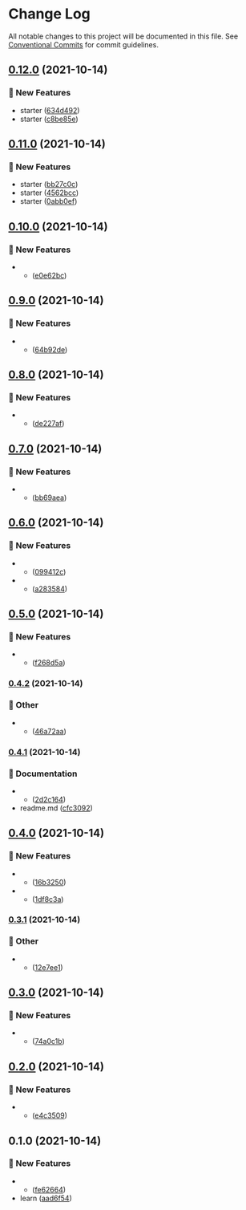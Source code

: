 # Change Log

All notable changes to this project will be documented in this file.
See [Conventional Commits](https://conventionalcommits.org) for commit guidelines.

## [0.12.0](https://github.com/Link-X/simple-decorator/compare/v0.11.0...v0.12.0) (2021-10-14)


### :rocket: New Features

* starter ([634d492](https://github.com/Link-X/simple-decorator/commit/634d4920e00c20e43540464f9219b07f4d121527))
* starter ([c8be85e](https://github.com/Link-X/simple-decorator/commit/c8be85e63b1175ae60d047ce5d43ce87828f1d9a))



## [0.11.0](https://github.com/Link-X/simple-decorator/compare/v0.10.0...v0.11.0) (2021-10-14)


### :rocket: New Features

* starter ([bb27c0c](https://github.com/Link-X/simple-decorator/commit/bb27c0c16688c6553e16e0632fe3666c135f6c35))
* starter ([4562bcc](https://github.com/Link-X/simple-decorator/commit/4562bccde9d7c304abb231c509675bebc15615b2))
* starter ([0abb0ef](https://github.com/Link-X/simple-decorator/commit/0abb0efe297758ec97979a36603a121ec77e6675))



## [0.10.0](https://github.com/Link-X/simple-decorator/compare/v0.9.0...v0.10.0) (2021-10-14)


### :rocket: New Features

* - ([e0e62bc](https://github.com/Link-X/simple-decorator/commit/e0e62bce8bf3eeba710ee745a3b9768719aa29ee))



## [0.9.0](https://github.com/Link-X/simple-decorator/compare/v0.8.0...v0.9.0) (2021-10-14)


### :rocket: New Features

* - ([64b92de](https://github.com/Link-X/simple-decorator/commit/64b92deee99d5a6a35f43fef3428d3c505870b7e))



## [0.8.0](https://github.com/Link-X/simple-decorator/compare/v0.7.0...v0.8.0) (2021-10-14)


### :rocket: New Features

* - ([de227af](https://github.com/Link-X/simple-decorator/commit/de227afec3f295579f757d59559c8e6dc4c4afc4))



## [0.7.0](https://github.com/Link-X/simple-decorator/compare/v0.6.0...v0.7.0) (2021-10-14)


### :rocket: New Features

* - ([bb69aea](https://github.com/Link-X/simple-decorator/commit/bb69aea58764b8442fa33e02b1f8360dba3481af))



## [0.6.0](https://github.com/Link-X/simple-decorator/compare/v0.5.0...v0.6.0) (2021-10-14)


### :rocket: New Features

* - ([099412c](https://github.com/Link-X/simple-decorator/commit/099412cfe3f548c669a732c264981a869dc4d068))
* - ([a283584](https://github.com/Link-X/simple-decorator/commit/a283584c98b2f41962ceefdbec64b07145368fc7))



## [0.5.0](https://github.com/Link-X/simple-decorator/compare/v0.4.2...v0.5.0) (2021-10-14)


### :rocket: New Features

* - ([f268d5a](https://github.com/Link-X/simple-decorator/commit/f268d5ab17907fa31e9a81153c444491ee25ef6b))



### [0.4.2](https://github.com/Link-X/simple-decorator/compare/v0.4.1...v0.4.2) (2021-10-14)


### :mega: Other

* - ([46a72aa](https://github.com/Link-X/simple-decorator/commit/46a72aa4657893c72d54c163632b97be0449efd2))



### [0.4.1](https://github.com/Link-X/simple-decorator/compare/v0.4.0...v0.4.1) (2021-10-14)


### :memo: Documentation

* - ([2d2c164](https://github.com/Link-X/simple-decorator/commit/2d2c1642fe2a47b9bbd5d44a29222315b9781dcf))
* readme.md ([cfc3092](https://github.com/Link-X/simple-decorator/commit/cfc309278b4276950c7a7a6264830281e604274f))



## [0.4.0](https://github.com/Link-X/simple-decorator/compare/v0.3.1...v0.4.0) (2021-10-14)


### :rocket: New Features

* - ([16b3250](https://github.com/Link-X/simple-decorator/commit/16b3250934186736c0dadfd7119eedca1c88631f))
* - ([1df8c3a](https://github.com/Link-X/simple-decorator/commit/1df8c3a1a117f8163297a140e5ce7b78caeb09d0))



### [0.3.1](https://github.com/Link-X/simple-decorator/compare/v0.3.0...v0.3.1) (2021-10-14)


### :mega: Other

* - ([12e7ee1](https://github.com/Link-X/simple-decorator/commit/12e7ee1d11633eb42ea623fbc25deefb89a2ac73))



## [0.3.0](https://github.com/Link-X/simple-decorator/compare/v0.2.0...v0.3.0) (2021-10-14)


### :rocket: New Features

* - ([74a0c1b](https://github.com/Link-X/simple-decorator/commit/74a0c1bb3144ababf1b1e24f554206f69d3d1829))



## [0.2.0](https://github.com/Link-X/simple-decorator/compare/v0.1.0...v0.2.0) (2021-10-14)


### :rocket: New Features

* - ([e4c3509](https://github.com/Link-X/simple-decorator/commit/e4c3509b0cebfa3cedd9ee45b23a437a00dfec54))



## 0.1.0 (2021-10-14)


### :rocket: New Features

* - ([fe62664](https://github.com/Link-X/simple-decorator/commit/fe626645dca80e72935221351ab473f56e63b865))
* learn ([aad6f54](https://github.com/Link-X/simple-decorator/commit/aad6f549ab53578b52a1586a3a89b88fd96cdc38))
